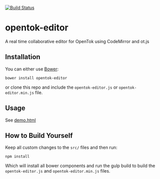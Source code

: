 [![Build Status](https://travis-ci.org/aullman/opentok-editor.svg?branch=master)](https://travis-ci.org/aullman/opentok-editor)

# opentok-editor

A real time collaborative editor for OpenTok using CodeMirror and ot.js

## Installation

You can either use [Bower](http://bower.io/):

`bower install opentok-editor`

or clone this repo and include the `opentok-editor.js` or `opentok-editor.min.js` file.

## Usage

See [demo.html](demo.html)

## How to Build Yourself

Keep all custom changes to the `src/` files and then run:

```
npm install
```

Which will install all bower components and run the gulp build to build the `opentok-editor.js` and `opentok-editor.min.js` files.